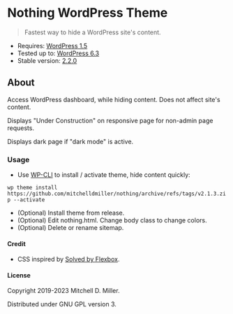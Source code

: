 Nothing WordPress Theme
====================

> Fastest way to hide a WordPress site's content.

* Requires: [WordPress 1.5](https://wordpress.org/support/wordpress-version/version-1-5/)
* Tested up to: [WordPress 6.3](https://wordpress.org/documentation/wordpress-version/version-6-3/)
* Stable version: [2.2.0](https://github.com/mitchelldmiller/nothing/releases/latest)

## About
Access WordPress dashboard, while hiding content. Does not affect site's content.

Displays "Under Construction" on responsive page for non-admin page requests.

Displays dark page if "dark mode" is active.

### Usage
- Use [WP-CLI](https://wp-cli.org/) to install / activate theme, hide content quickly:

 ``wp theme install https://github.com/mitchelldmiller/nothing/archive/refs/tags/v2.1.3.zip --activate``
- (Optional) Install theme from release.
- (Optional) Edit nothing.html. Change body class to change colors.
- (Optional) Delete or rename sitemap.

#### Credit
* CSS inspired by [Solved by Flexbox](https://philipwalton.github.io/solved-by-flexbox/demos/vertical-centering/).

#### License
Copyright 2019-2023 Mitchell D. Miller.

Distributed under GNU GPL version 3.
